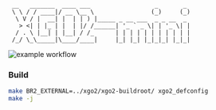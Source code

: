 ```
 __   _______  ____ ___                  _       _
 \ \ / / ____|/ __ \__ \                (_)     (_)
  \ V / |  __| |  | | ) |_____ _ __ ___  _ _ __  _
   > <| | |_ | |  | |/ /______| '_ ` _ \| | '_ \| |
  / . \ |__| | |__| / /_      | | | | | | | | | | |
 /_/ \_\_____|\____/____|     |_| |_| |_|_|_| |_|_|
```

![example workflow](https://github.com/e-yes/xgo2-buildroot/actions/workflows/buildroot-external-xgo2.yml/badge.svg)

### Build

```sh
make BR2_EXTERNAL=../xgo2/xgo2-buildroot/ xgo2_defconfig
make -j
```
